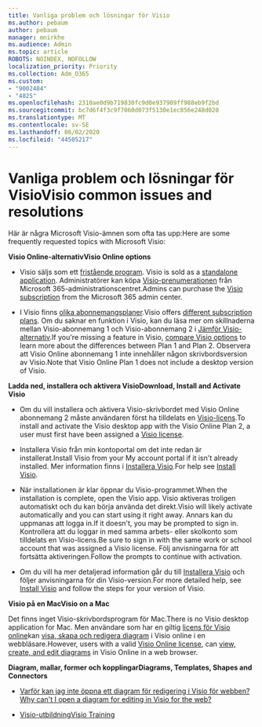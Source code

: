 ```yaml
---
title: Vanliga problem och lösningar för Visio
ms.author: pebaum
author: pebaum
manager: mnirkhe
ms.audience: Admin
ms.topic: article
ROBOTS: NOINDEX, NOFOLLOW
localization_priority: Priority
ms.collection: Adm_O365
ms.custom:
- "9002484"
- "4825"
ms.openlocfilehash: 2310ae0d9b719830fc9d0e937909ff988eb9f2bd
ms.sourcegitcommit: bc7d6f4f3c9f7060d073f5130e1ec856e248d020
ms.translationtype: MT
ms.contentlocale: sv-SE
ms.lasthandoff: 06/02/2020
ms.locfileid: "44505217"
---
```

# <a name="visio-common-issues-and-resolutions"></a><span data-ttu-id="5c3cb-102">Vanliga problem och lösningar för Visio</span><span class="sxs-lookup"><span data-stu-id="5c3cb-102">Visio common issues and resolutions</span></span>

<span data-ttu-id="5c3cb-103">Här är några Microsoft Visio-ämnen som ofta tas upp:</span><span class="sxs-lookup"><span data-stu-id="5c3cb-103">Here are some frequently requested topics with Microsoft Visio:</span></span>

<span data-ttu-id="5c3cb-104">**Visio Online-alternativ**</span><span class="sxs-lookup"><span data-stu-id="5c3cb-104">**Visio Online options**</span></span>

- <span data-ttu-id="5c3cb-105">Visio säljs som ett [fristående program](https://products.office.com/visio/flowchart-software). </span><span class="sxs-lookup"><span data-stu-id="5c3cb-105">Visio is sold as a [standalone application](https://products.office.com/visio/flowchart-software).</span></span> <span data-ttu-id="5c3cb-106">Administratörer kan köpa [Visio-prenumerationen](https://docs.microsoft.com/alchemyinsights/purchase-visio-subscription) från Microsoft 365-administrationscentret.</span><span class="sxs-lookup"><span data-stu-id="5c3cb-106">Admins can purchase the [Visio subscription](https://docs.microsoft.com/alchemyinsights/purchase-visio-subscription) from the Microsoft 365 admin center.</span></span>

- <span data-ttu-id="5c3cb-107">I Visio finns [olika abonnemangsplaner](https://products.office.com/visio/microsoft-visio-plans-and-pricing-compare-visio-options).</span><span class="sxs-lookup"><span data-stu-id="5c3cb-107">Visio offers [different subscription plans](https://products.office.com/visio/microsoft-visio-plans-and-pricing-compare-visio-options).</span></span> <span data-ttu-id="5c3cb-108">Om du saknar en funktion i Visio, kan du läsa mer om skillnaderna mellan Visio-abonnemang 1 och Visio-abonnemang 2 i [Jämför Visio-alternativ](https://products.office.com/visio/microsoft-visio-plans-and-pricing-compare-visio-options).</span><span class="sxs-lookup"><span data-stu-id="5c3cb-108">If you're missing a feature in Visio, [compare Visio options](https://products.office.com/visio/microsoft-visio-plans-and-pricing-compare-visio-options) to learn more about the differences between Plan 1 and Plan 2.</span></span>  <span data-ttu-id="5c3cb-109">Observera att Visio Online abonnemang 1 inte innehåller någon skrivbordsversion av Visio.</span><span class="sxs-lookup"><span data-stu-id="5c3cb-109">Note that Visio Online Plan 1 does not include a desktop version of Visio.</span></span>

<span data-ttu-id="5c3cb-110">**Ladda ned, installera och aktivera Visio**</span><span class="sxs-lookup"><span data-stu-id="5c3cb-110">**Download, Install and Activate Visio**</span></span>

- <span data-ttu-id="5c3cb-111">Om du vill installera och aktivera Visio-skrivbordet med Visio Online abonnemang 2 måste användaren först ha tilldelats en [Visio-licens](https://docs.microsoft.com/microsoft-365/admin/add-users/add-users).</span><span class="sxs-lookup"><span data-stu-id="5c3cb-111">To install and activate the Visio desktop app with the Visio Online Plan 2, a user must first have been assigned a [Visio license](https://docs.microsoft.com/microsoft-365/admin/add-users/add-users).</span></span>

- <span data-ttu-id="5c3cb-112">Installera Visio från min kontoportal om det inte redan är installerat.</span><span class="sxs-lookup"><span data-stu-id="5c3cb-112">Install Visio from your My account portal if it isn't already installed.</span></span> <span data-ttu-id="5c3cb-113">Mer information finns i [Installera Visio](https://support.office.com/article/f98f21e3-aa02-4827-9167-ddab5b025710).</span><span class="sxs-lookup"><span data-stu-id="5c3cb-113">For help see [Install Visio](https://support.office.com/article/f98f21e3-aa02-4827-9167-ddab5b025710).</span></span>

- <span data-ttu-id="5c3cb-114">När installationen är klar öppnar du Visio-programmet.</span><span class="sxs-lookup"><span data-stu-id="5c3cb-114">When the installation is complete, open the Visio app.</span></span> <span data-ttu-id="5c3cb-115">Visio aktiveras troligen automatiskt och du kan börja använda det direkt.</span><span class="sxs-lookup"><span data-stu-id="5c3cb-115">Visio will likely activate automatically and you can start using it right away.</span></span> <span data-ttu-id="5c3cb-116">Annars kan du uppmanas att logga in.</span><span class="sxs-lookup"><span data-stu-id="5c3cb-116">If it doesn't, you may be prompted to sign in.</span></span> <span data-ttu-id="5c3cb-117">Kontrollera att du loggar in med samma arbets- eller skolkonto som tilldelats en Visio-licens.</span><span class="sxs-lookup"><span data-stu-id="5c3cb-117">Be sure to sign in with the same work or school account that was assigned a Visio license.</span></span> <span data-ttu-id="5c3cb-118">Följ anvisningarna för att fortsätta aktiveringen.</span><span class="sxs-lookup"><span data-stu-id="5c3cb-118">Follow the prompts to continue with activation.</span></span>

- <span data-ttu-id="5c3cb-119">Om du vill ha mer detaljerad information går du till [Installera Visio](https://support.office.com/article/f98f21e3-aa02-4827-9167-ddab5b025710) och följer anvisningarna för din Visio-version.</span><span class="sxs-lookup"><span data-stu-id="5c3cb-119">For more detailed help, see [Install Visio](https://support.office.com/article/f98f21e3-aa02-4827-9167-ddab5b025710) and follow the steps for your version of Visio.</span></span>

<span data-ttu-id="5c3cb-120">**Visio på en Mac**</span><span class="sxs-lookup"><span data-stu-id="5c3cb-120">**Visio on a Mac**</span></span>

<span data-ttu-id="5c3cb-121">Det finns inget Visio-skrivbordsprogram för Mac.</span><span class="sxs-lookup"><span data-stu-id="5c3cb-121">There is no Visio desktop application for Mac.</span></span> <span data-ttu-id="5c3cb-122">Men användare som har en giltig [licens för Visio online](https://docs.microsoft.com/microsoft-365/admin/add-users/add-users)kan [visa, skapa och redigera diagram](https://support.office.com/article/06f04845-91b8-4e8f-881f-a43c970735fc) i Visio online i en webbläsare.</span><span class="sxs-lookup"><span data-stu-id="5c3cb-122">However, users with a valid [Visio Online license](https://docs.microsoft.com/microsoft-365/admin/add-users/add-users), can [view, create, and edit diagrams](https://support.office.com/article/06f04845-91b8-4e8f-881f-a43c970735fc) in Visio Online in a web browser.</span></span>

<span data-ttu-id="5c3cb-123">**Diagram, mallar, former och kopplingar**</span><span class="sxs-lookup"><span data-stu-id="5c3cb-123">**Diagrams, Templates, Shapes and Connectors**</span></span>

- [<span data-ttu-id="5c3cb-124">Varför kan jag inte öppna ett diagram för redigering i Visio för webben?</span><span class="sxs-lookup"><span data-stu-id="5c3cb-124">Why can't I open a diagram for editing in Visio for the web?</span></span>](https://support.microsoft.com/office/ea4a23d3-21d3-4878-945e-cf1be4140357)

- [<span data-ttu-id="5c3cb-125">Visio-utbildning</span><span class="sxs-lookup"><span data-stu-id="5c3cb-125">Visio Training</span></span>](https://support.office.com/article/visio-training-e058bcfa-1d90-4653-afc6-e84d54cf94a6)
